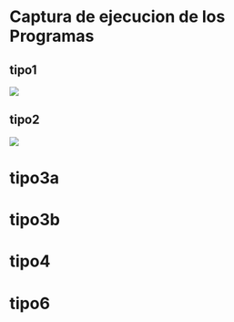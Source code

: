 #    Captura de ejecucion de los Programas

## tipo1
![](Final/Imagenes/Capitulo2/Captura1.PNG)
## tipo2
![](Final/Imagenes/Capitulo2/Captura2.PNG)

# tipo3a

# tipo3b

# tipo4

# tipo6

